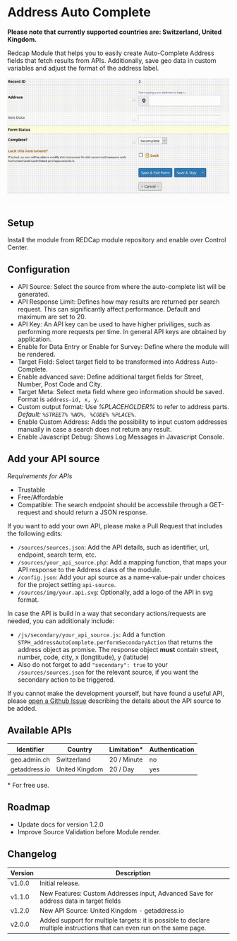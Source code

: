 # Address Auto Complete
**Please note that currently supported countries are: Switzerland, United Kingdom.**

Redcap Module that helps you to easily create Auto-Complete Address fields that fetch results from APIs. Additionally, save geo data in custom variables and adjust the format of the address label.

![Demo](address_auto_complete_demo.gif)

## Setup

Install the module from REDCap module repository and enable over Control Center.

## Configuration

- API Source: Select the source from where the auto-complete list will be generated.
- API Response Limit: Defines how may results are returned per search request. This can significantly affect performance. Default and maximum are set to 20.
- API Key: An API key can be used to have higher priviliges, such as performing more requests per time. In general API keys are obtained by application.
- Enable for Data Entry or Enable for Survey: Define where the module will be rendered.
- Target Field: Select target field to be transformed into Address Auto-Complete.
- Enable advanced save: Define additional target fields for Street, Number, Post Code and City.
- Target Meta: Select meta field where geo information should be saved. Format is <code>address-id, x, y</code>.
- Custom output format: Use <i>%PLACEHOLDER%</i> to refer to address parts. <i>Default: <code>%STREET% %NO%, %CODE% %PLACE%</code></i>.
- Enable Custom Address: Adds the possibility to input custom addresses manually in case a search does not return any result.
- Enable Javascript Debug: Shows Log Messages in Javascript Console.

## Add your API source

*Requirements for APIs*

- Trustable
- Free/Affordable
- Compatible: The search endpoint should be accessbile through a GET-request and should return a JSON response.

If you want to add your own API, please make a Pull Request that includes the following edits:

- `/sources/sources.json`: Add the API details, such as identifier, url, endpoint, search term, etc.
- `/sources/your_api_source.php`: Add a mapping function, that maps your API response to the Address class of the module.
- `/config.json`: Add your api source as a name-value-pair under choices for the project setting `api-source`.
- `/sources/img/your.api.svg`: Optionally, add a logo of the API in svg format. 

In case the API is build in a way that secondary actions/requests are needed, you can additionaly include:
- `/js/secondary/your_api_source.js`: Add a function `STPH_addressAutoComplete.performSecondaryAction` that returns the address object as promise. The response object **must** contain  street, number, code, city, x (longtitude), y (latitude)
- Also do not forget to add `"secondary": true` to your `/sources/sources.json` for the relevant source, if you want the secondary action to be triggered.


If you cannot make the development yourself, but have found a useful API, please [open a Github Issue](https://github.com/tertek/redcap-address-auto-complete/issues) describing the details about the API source to be added.

## Available APIs

Identifier     | Country              | Limitation*    | Authentication |
-------------- | -------------------- | -------------- | -------------- |
geo.admin.ch   | Switzerland          | 20 / Minute    | no             |
getaddress.io  | United Kingdom       | 20 / Day       | yes            |

\* For free use.

## Roadmap

- Update docs for version 1.2.0
- Improve Source Validation before Module render.

## Changelog

Version | Description
------- | --------------------
v1.0.0  | Initial release.
v1.1.0  | New Features: Custom Addresses input, Advanced Save for address data in target fields
v1.2.0  | New API Source: United Kingdom - getaddress.io
v2.0.0  | Added support for multiple targets: it is possible to declare multiple instructions that can even run on the same page.